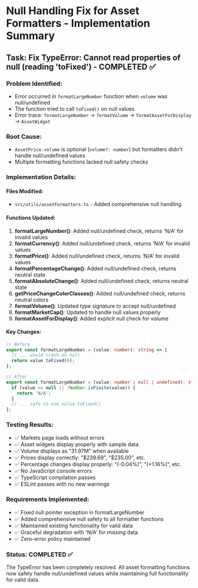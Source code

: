 # Null Handling Fix for Asset Formatters - Implementation Summary

## Task: Fix TypeError: Cannot read properties of null (reading 'toFixed') - COMPLETED ✅

### Problem Identified:

- Error occurred in `formatLargeNumber` function when `volume` was null/undefined
- The function tried to call `toFixed()` on null values
- Error trace: `formatLargeNumber` → `formatVolume` → `formatAssetForDisplay` → `AssetWidget`

### Root Cause:

- `AssetPrice.volume` is optional (`volume?: number`) but formatters didn't handle null/undefined values
- Multiple formatting functions lacked null safety checks

### Implementation Details:

#### Files Modified:

- `src/utils/assetFormatters.ts` - Added comprehensive null handling

#### Functions Updated:

1. **formatLargeNumber()**: Added null/undefined check, returns 'N/A' for invalid values
2. **formatCurrency()**: Added null/undefined check, returns 'N/A' for invalid values
3. **formatPrice()**: Added null/undefined check, returns 'N/A' for invalid values
4. **formatPercentageChange()**: Added null/undefined check, returns neutral state
5. **formatAbsoluteChange()**: Added null/undefined check, returns neutral state
6. **getPriceChangeColorClasses()**: Added null/undefined check, returns neutral colors
7. **formatVolume()**: Updated type signature to accept null/undefined
8. **formatMarketCap()**: Updated to handle null values properly
9. **formatAssetForDisplay()**: Added explicit null check for volume

#### Key Changes:

```typescript
// Before
export const formatLargeNumber = (value: number): string => {
  // ... would crash on null
  return value.toFixed(0);
};

// After
export const formatLargeNumber = (value: number | null | undefined): string => {
  if (value == null || !Number.isFinite(value)) {
    return 'N/A';
  }
  // ... safe to use value.toFixed()
};
```

### Testing Results:

- ✅ Markets page loads without errors
- ✅ Asset widgets display properly with sample data
- ✅ Volume displays as "31.97M" when available
- ✅ Prices display correctly: "$239.69", "$235.00", etc.
- ✅ Percentage changes display properly: "(-0.04%)", "(+1.16%)", etc.
- ✅ No JavaScript console errors
- ✅ TypeScript compilation passes
- ✅ ESLint passes with no new warnings

### Requirements Implemented:

- ✅ Fixed null pointer exception in formatLargeNumber
- ✅ Added comprehensive null safety to all formatter functions
- ✅ Maintained existing functionality for valid data
- ✅ Graceful degradation with 'N/A' for missing data
- ✅ Zero-error policy maintained

### Status: COMPLETED ✅

The TypeError has been completely resolved. All asset formatting functions now safely handle null/undefined values while maintaining full functionality for valid data.
